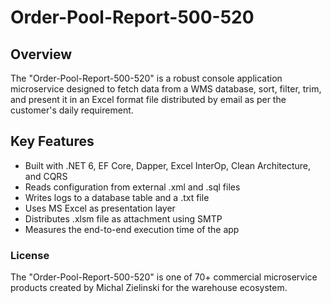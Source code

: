 # Order-Pool-Report-500-520

## Overview
The "Order-Pool-Report-500-520" is a robust console application microservice designed to fetch data from a WMS database, sort, filter, trim, and present it in an Excel format file distributed by email as per the customer's daily requirement.

## Key Features
* Built with .NET 6, EF Core, Dapper, Excel InterOp, Clean Architecture, and CQRS
* Reads configuration from external .xml and .sql files
* Writes logs to a database table and a .txt file
* Uses MS Excel as presentation layer
* Distributes .xlsm file as attachment using SMTP
* Measures the end-to-end execution time of the app

### License
The "Order-Pool-Report-500-520" is one of 70+ commercial microservice products created by Michal Zielinski for the warehouse ecosystem.
